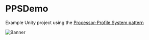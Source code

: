 # PPSDemo
Example Unity project using the [Processor-Profile System pattern](https://github.com/rellfy/PPS.git)

![Banner](https://cdn.discordapp.com/attachments/607007438180450305/662455141320097802/unknown.png)
